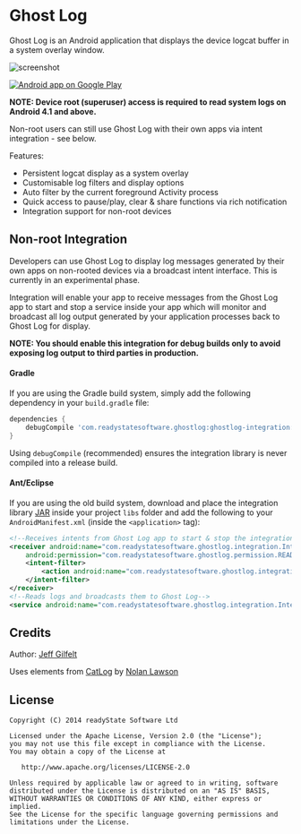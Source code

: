 Ghost Log
=========

Ghost Log is an Android application that displays the device logcat buffer in a system overlay window.

![screenshot](https://raw.github.com/jgilfelt/GhostLog/master/screens.jpg "screenshot")

<a href="https://play.google.com/store/apps/details?id=com.readystatesoftware.ghostlog">
  <img alt="Android app on Google Play"
       src="https://developer.android.com/images/brand/en_app_rgb_wo_60.png" />
</a>

**NOTE: Device root (superuser) access is required to read system logs on Android 4.1 and above.**

Non-root users can still use Ghost Log with their own apps via intent integration - see below.

Features:

* Persistent logcat display as a system overlay
* Customisable log filters and display options
* Auto filter by the current foreground Activity process
* Quick access to pause/play, clear & share functions via rich notification
* Integration support for non-root devices


Non-root Integration
--------------------

Developers can use Ghost Log to display log messages generated by their own apps on non-rooted devices via a broadcast intent interface. This is currently in an experimental phase.

Integration will enable your app to receive messages from the Ghost Log app to start and stop a service inside your app which will monitor and broadcast all log output generated by your application processes back to Ghost Log for display.

**NOTE: You should enable this integration for debug builds only to avoid exposing log output to third parties in production.**

#### Gradle

If you are using the Gradle build system, simply add the following dependency in your `build.gradle` file:

```groovy
dependencies {
    debugCompile 'com.readystatesoftware.ghostlog:ghostlog-integration:+@aar'
}
```

Using `debugCompile` (recommended) ensures the integration library is never compiled into a release build.

#### Ant/Eclipse

If you are using the old build system, download and place the integration library [JAR][1] inside your project `libs` folder and add the following to your `AndroidManifest.xml` (inside the `<application>` tag):

```xml
<!--Receives intents from Ghost Log app to start & stop the integration service-->
<receiver android:name="com.readystatesoftware.ghostlog.integration.IntegrationReceiver" 
    android:permission="com.readystatesoftware.ghostlog.permission.READ_LOGS" >
    <intent-filter>
        <action android:name="com.readystatesoftware.ghostlog.integration.COMMAND" />
    </intent-filter>
</receiver>
<!--Reads logs and broadcasts them to Ghost Log-->
<service android:name="com.readystatesoftware.ghostlog.integration.IntegrationService" />
```

Credits
-------

Author: [Jeff Gilfelt](https://github.com/jgilfelt)

Uses elements from [CatLog](https://github.com/nolanlawson/Catlog) by [Nolan Lawson](https://github.com/nolanlawson)

License
-------

    Copyright (C) 2014 readyState Software Ltd

    Licensed under the Apache License, Version 2.0 (the "License");
    you may not use this file except in compliance with the License.
    You may obtain a copy of the License at

       http://www.apache.org/licenses/LICENSE-2.0

    Unless required by applicable law or agreed to in writing, software
    distributed under the License is distributed on an "AS IS" BASIS,
    WITHOUT WARRANTIES OR CONDITIONS OF ANY KIND, either express or implied.
    See the License for the specific language governing permissions and
    limitations under the License.

 [1]: https://search.maven.org/remote_content?g=com.readystatesoftware.ghostlog&a=ghostlog-integration&v=LATEST

